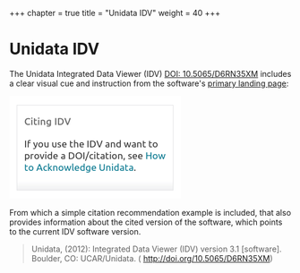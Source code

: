 +++
chapter = true
title = "Unidata IDV"
weight = 40
+++

# Unidata IDV


The Unidata Integrated Data Viewer (IDV) [DOI: 10.5065/D6RN35XM](https://doi.org/10.5065/D6RN35XM) includes a clear visual cue and instruction from the software's [primary landing page](https://www.unidata.ucar.edu/software/idv/):

![Unidata IDV Citation Box](./unidata_01_idv.png) 

From which a simple citation recommendation example is included, that also provides information about the cited version of the software, which points to the current IDV software version.

>  Unidata, (2012): Integrated Data Viewer (IDV) version 3.1 [software]. Boulder, CO: UCAR/Unidata. ( http://doi.org/10.5065/D6RN35XM) 